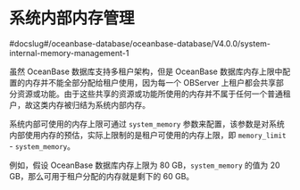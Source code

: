 # 系统内部内存管理

#docslug#/oceanbase-database/oceanbase-database/V4.0.0/system-internal-memory-management-1

虽然 OceanBase 数据库支持多租户架构，但是 OceanBase 数据库内存上限中配置的内存并不能全部分配给租户使用，因为每一个 OBServer 上租户都会共享部分资源或功能。由于这些共享的资源或功能所使用的内存并不属于任何一个普通租户，故这类内存被归结为系统内部内存。

系统内部可使用的内存上限可通过 `system_memory` 参数来配置，该参数是对系统内部使用内存的预估，实际上限制的是租户可使用的内存上限，即 `memory_limit` - `system_memory`。

例如，假设 OceanBase 数据库内存上限为 80 GB，`system_memory` 的值为 20 GB，那么可用于租户分配的内存就是剩下的 60 GB。
